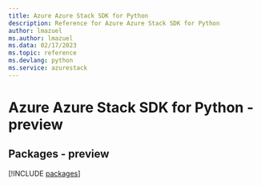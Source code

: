 ```yaml
---
title: Azure Azure Stack SDK for Python
description: Reference for Azure Azure Stack SDK for Python
author: lmazuel
ms.author: lmazuel
ms.data: 02/17/2023
ms.topic: reference
ms.devlang: python
ms.service: azurestack
---
```

# Azure Azure Stack SDK for Python - preview
## Packages - preview
[!INCLUDE [packages](azure-stack-index.md)]